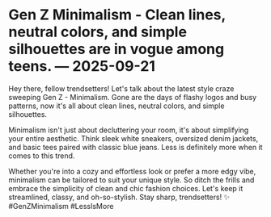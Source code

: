 # Gen Z Minimalism - Clean lines, neutral colors, and simple silhouettes are in vogue among teens. — 2025-09-21

Hey there, fellow trendsetters! Let's talk about the latest style craze sweeping Gen Z - Minimalism. Gone are the days of flashy logos and busy patterns, now it's all about clean lines, neutral colors, and simple silhouettes. 

Minimalism isn't just about decluttering your room, it's about simplifying your entire aesthetic. Think sleek white sneakers, oversized denim jackets, and basic tees paired with classic blue jeans. Less is definitely more when it comes to this trend.

Whether you're into a cozy and effortless look or prefer a more edgy vibe, minimalism can be tailored to suit your unique style. So ditch the frills and embrace the simplicity of clean and chic fashion choices. Let's keep it streamlined, classy, and oh-so-stylish. Stay sharp, trendsetters! ✨ #GenZMinimalism #LessIsMore